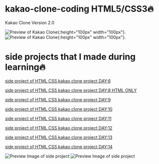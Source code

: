 # kakao-clone-coding HTML5/CSS3🔥
 Kakao Clone Version 2.0
 
![Preview of Kakao Clone](https://github.com/HUIWON-RHO/kakao-clone-2.0/blob/master/images/preview1.JPG){:height="100px" width="100px"}.
![Preview of Kakao Clone](https://github.com/HUIWON-RHO/kakao-clone-2.0/blob/master/images/preview2.JPG){:height="100px" width="100px"}.


# side projects that I made during learning🔥

[side project of HTML CSS kakao clone project DAY:6](https://codesandbox.io/s/blueprint-qdtg9)

[side project of HTML CSS kakao clone project DAY:8 HTML ONLY](https://codesandbox.io/s/blueprint-jxobq)

[side project of HTML CSS kakao clone project DAY:9](https://codesandbox.io/s/blueprint-d70b5)

[side project of HTML CSS kakao clone project DAY:10](https://codesandbox.io/s/blueprint-mie9l)

[side project of HTML CSS kakao clone project DAY:11](https://codesandbox.io/s/blueprint-wzvsl)

[side project of HTML CSS kakao clone project DAY:12](https://codesandbox.io/s/blueprint-gnt6y)

[side project of HTML CSS kakao clone project DAY:13](https://codesandbox.io/s/blueprint-b5p1y)

[side project of HTML CSS kakao clone project DAY:14](https://codesandbox.io/s/blueprint-2zdmk)

![Preview Image of side project](https://github.com/HUIWON-RHO/kakao-clone-2.0/blob/master/images/day14-4.JPG)
![Preview Image of side project](https://github.com/HUIWON-RHO/kakao-clone-2.0/blob/master/images/day14-3.JPG)

